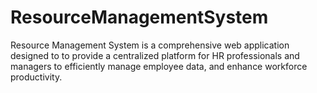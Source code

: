 # ResourceManagementSystem
Resource Management System is a comprehensive web application designed to to provide a centralized platform for HR professionals and managers to efficiently manage employee data, and enhance workforce productivity.
